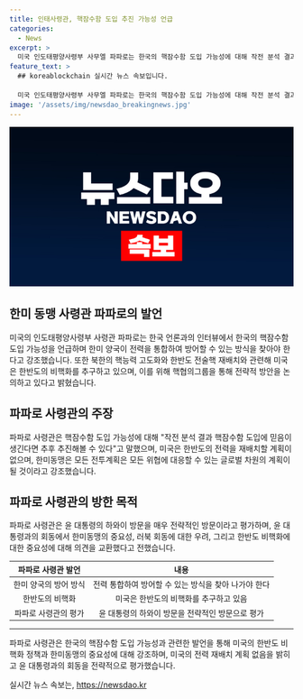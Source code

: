 ```yaml
---
title: 인태사령관, 핵잠수함 도입 추진 가능성 언급
categories:
  - News
excerpt: >
  미국 인도태평양사령부 사무엘 파파로는 한국의 핵잠수함 도입 가능성에 대해 작전 분석 결과에 따라 추후 추진 가능하다고 언급했다. 이례적인 발언으로, 미국은 한반도의 비핵화를 추구하며 핵협의그룹을 통해 북한의 핵 이슈에 대한 전략적 방안 논의를 진행 중이라고 밝혔다. 미군의 전투계획은 전체적이며, 한미동맹의 중요성과 한반도 비핵화에 대한 중요성에 대해 의견을 교환했다고 전했다.
feature_text: >
  ## koreablockchain 실시간 뉴스 속보입니다.

  미국 인도태평양사령부 사무엘 파파로는 한국의 핵잠수함 도입 가능성에 대해 작전 분석 결과에 따라 추후 추진 가능하다고 언급했다. 이례적인 발언으로, 미국은 한반도의 비핵화를 추구하며 핵협의그룹을 통해 북한의 핵 이슈에 대한 전략적 방안 논의를 진행 중이라고 밝혔다. 미군의 전투계획은 전체적이며, 한미동맹의 중요성과 한반도 비핵화에 대한 중요성에 대해 의견을 교환했다고 전했다.
image: '/assets/img/newsdao_breakingnews.jpg'
---
```


<p><img src="/assets/img/newsdao_breakingnews.jpg" alt="koreablockchain 속보" /></p>

<h2 data-ke-size="size26">한미 동맹 사령관 파파로의 발언</h2>

<p data-ke-size="size16">미국의 인도태평양사령부 사령관 파파로는 한국 언론과의 인터뷰에서 한국의 핵잠수함 도입 가능성을 언급하며 한미 양국이 전력을 통합하여 방어할 수 있는 방식을 찾아야 한다고 강조했습니다. 또한 북한의 핵능력 고도화와 한반도 전술핵 재배치와 관련해 미국은 한반도의 비핵화를 추구하고 있으며, 이를 위해 핵협의그룹을 통해 전략적 방안을 논의하고 있다고 밝혔습니다.</p>

<h2 data-ke-size="size26">파파로 사령관의 주장</h2>

<p data-ke-size="size16">파파로 사령관은 핵잠수함 도입 가능성에 대해 "작전 분석 결과 핵잠수함 도입에 믿음이 생긴다면 추후 추진해볼 수 있다"고 말했으며, 미국은 한반도의 전력을 재배치할 계획이 없으며, 한미동맹은 모든 전투계획은 모든 위협에 대응할 수 있는 글로벌 차원의 계획이 될 것이라고 강조했습니다.</p>

<h2 data-ke-size="size26">파파로 사령관의 방한 목적</h2>

<p data-ke-size="size16">파파로 사령관은 윤 대통령의 하와이 방문을 매우 전략적인 방문이라고 평가하며, 윤 대통령과의 회동에서 한미동맹의 중요성, 러북 회동에 대한 우려, 그리고 한반도 비핵화에 대한 중요성에 대해 의견을 교환했다고 전했습니다.</p>

<table>
    <thead>
        <tr>
            <th style="text-align: center;">파파로 사령관 발언</th>
            <th style="text-align: center;">내용</th>
        </tr>
    </thead>
    <tbody>
        <tr>
            <td style="text-align: center;">한미 양국의 방어 방식</td>
            <td style="text-align: center;">전력 통합하여 방어할 수 있는 방식을 찾아 나가야 한다</td> 
        </tr>
        <tr>
            <td style="text-align: center;">한반도의 비핵화</td>
            <td style="text-align: center;">미국은 한반도의 비핵화를 추구하고 있음</td>  
        </tr>
        <tr>
            <td style="text-align: center;">파파로 사령관의 평가</td>
            <td style="text-align: center;">윤 대통령의 하와이 방문을 전략적인 방문으로 평가</td>    
        </tr>
    </tbody>
</table>

<hr>

<p data-ke-size="size16">파파로 사령관은 한국의 핵잠수함 도입 가능성과 관련한 발언을 통해 미국의 한반도 비핵화 정책과 한미동맹의 중요성에 대해 강조하며, 미국의 전력 재배치 계획 없음을 밝히고 윤 대통령과의 회동을 전략적으로 평가했습니다.</p>
실시간 뉴스 속보는, <a href="https://newsdao.kr" rel="dofollow">https://newsdao.kr</a>


